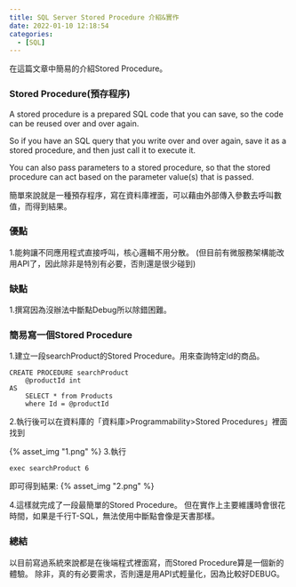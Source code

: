 ```yaml
---
title: SQL Server Stored Procedure 介紹&實作
date: 2022-01-10 12:18:54
categories:
  - [SQL]
---
```

在這篇文章中簡易的介紹Stored Procedure。

### Stored Procedure(預存程序)
A stored procedure is a prepared SQL code that you can save, so the code can be reused over and over again.

So if you have an SQL query that you write over and over again, save it as a stored procedure, and then just call it to execute it.

You can also pass parameters to a stored procedure, so that the stored procedure can act based on the parameter value(s) that is passed.

簡單來說就是一種預存程序，寫在資料庫裡面，可以藉由外部傳入參數去呼叫數值，而得到結果。

### 優點
1.能夠讓不同應用程式直接呼叫，核心邏輯不用分散。
(但目前有微服務架構能改用API了，因此除非是特別有必要，否則還是很少碰到)

### 缺點
1.撰寫因為沒辦法中斷點Debug所以除錯困難。

### 簡易寫一個Stored Procedure
1.建立一段searchProduct的Stored Procedure。用來查詢特定Id的商品。
```
CREATE PROCEDURE searchProduct 
    @productId int
AS 
	SELECT * from Products 
	where Id = @productId
```

2.執行後可以在資料庫的「資料庫>Programmability>Stored Procedures」裡面找到

{% asset_img "1.png" %}
3.執行
```
exec searchProduct 6
```
即可得到結果:
{% asset_img "2.png" %}

4.這樣就完成了一段最簡單的Stored Procedure。
但在實作上主要維護時會很花時間，如果是千行T-SQL，無法使用中斷點會像是天書那樣。

### 總結
以目前寫過系統來說都是在後端程式裡面寫，而Stored Procedure算是一個新的體驗。
除非，真的有必要需求，否則還是用API式輕量化，因為比較好DEBUG。
